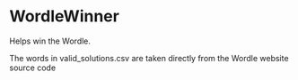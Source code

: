 # WordleWinner
Helps win the Wordle.

The words in valid_solutions.csv are taken directly from the Wordle website source code
